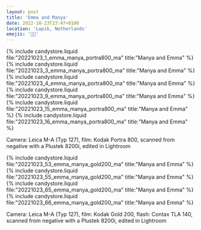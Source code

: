 ```yaml
---
layout: post
title: 'Emma and Manya'
date: 2022-10-23T23:47+0100
location: 'Lopik, Netherlands'
emojis: '🔞👯'
---
```


{% include candystore.liquid file:"20221023_1_emma_manya_portra800_ma" title:"Manya and Emma" %}
{% include candystore.liquid file:"20221023_3_emma_manya_portra800_ma" title:"Manya and Emma" %}
{% include candystore.liquid file:"20221023_4_emma_manya_portra800_ma" title:"Manya and Emma" %}
{% include candystore.liquid file:"20221023_9_emma_manya_portra800_ma" title:"Manya and Emma" %}
{% include candystore.liquid file:"20221023_15_emma_manya_portra800_ma" title:"Manya and Emma" %}
{% include candystore.liquid file:"20221023_16_emma_manya_portra800_ma" title:"Manya and Emma" %}

Camera: Leica M-A (Typ 127), film: Kodak Portra 800, scanned from negative with a Plustek 8200i, edited in Lightroom

{% include candystore.liquid file:"20221023_53_emma_manya_gold200_ma" title:"Manya and Emma" %}
{% include candystore.liquid file:"20221023_55_emma_manya_gold200_ma" title:"Manya and Emma" %}
{% include candystore.liquid file:"20221023_65_emma_manya_gold200_ma" title:"Manya and Emma" %}
{% include candystore.liquid file:"20221023_66_emma_manya_gold200_ma" title:"Manya and Emma" %}

Camera: Leica M-A (Typ 127), film: Kodak Gold 200, flash: Contax TLA 140, scanned from negative with a Plustek 8200i, edited in Lightroom